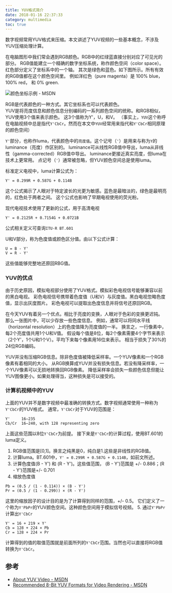 ```yaml
---
title: YUV格式简介
date: 2018-01-16 22:37:33
category: multimedia
toc: true
---
```


数字视频常用YUV格式来压缩。本文讲述了YUV视频的一些基本概念，不涉及YUV压缩处理计算。

在电脑图形中我们常会遇到RGB颜色。RGB中的红绿蓝直接分别对应了可见光的部分。
RGB值能建立一个精确的数字坐标系统，称作颜色空间（color space）。红色部分定义了坐标系中的一个轴。
其次是绿色和蓝色。如下图所示。所有有效的RGB值都在这个颜色空间里。
例如洋红色（pure magenta）是 100% blue，100% red， 和 0% green.

![颜色坐标示例 - MSDN](https://msdn.microsoft.com/dynimg/IC167834.gif)

RGB是代表颜色的一种方式。其它坐标系也可以代表颜色。  
YUV是将亮度信息和颜色信息分别编码的一系列颜色空间的统称。和RGB相似，YUV使用3个值来表示颜色。
这3个值称为Y'，U，和V。
（事实上，`YUV`这个称呼在电脑视频中总是指代`Y'CbCr`。然而在本文中`YUV`经常用来指代和`Y'CbCr`相同原理的颜色空间）

`Y'`部分，也称作luma，代表颜色中的`亮度值`。这个记号（`'`）是用来与称为`Y`的luminance（亮度）作区别的。
luminance可从线性RGB值中导出，luma从非线性（gamma-corrected）RGB值中导出。
luminance更接近真实亮度，但luma在技术上更常用。
点记号（`'`）通常被忽略，但YUV颜色空间总是使用luma。

标准定义电视中，luma计算公式为：
```
Y' = 0.299R + 0.587G + 0.114B
```
这个公式揭示了人眼对于特定波长的光更为敏感。蓝色是最暗淡的，绿色是最明亮的，红色处于两者之间。
这个公式也影响了早期电视使用的荧光粉。

现代电视技术使用了更新的公式，用于高清电视
```
Y' = 0.2125R + 0.7154G + 0.0721B
```
公式相关定义可查询`ITU-R BT.601`

U和V部分，称为色度值或颜色区分值。由以下公式计算：
```
U = B - Y'
V = R - Y'
```
这些值能够完整地还原回RBG值。

### YUV的优点
由于历史原因，模拟电视部分使用了YUV格式。模拟彩色电视信号能够兼容以前的黑白电视。
彩色电视信号携带着色度值（U和V）与灰度值。黑白电视忽略色度值，显示出灰度图片。
彩色电视可以提取出色度信息并将信号还原回RGB。

在今天YUV有着另一个优点。相比于亮度的变换，人眼对于色彩的变换更迟钝。那么一张图片中，可以少存放一些色度信息。
例如，通常可以将同水平线（horizontal resolution）上的色度值降为亮度值的一半。
换言之，一行像素中，每2个亮度值共用1个U和V值。
假设每个值是8位，每2个像素需要4个字节来表示（2个Y'，1个U和1个V）。平均下来每个像素用16位来表示。
相当于损失了30%的24位RGB编码。

YUV并没有压缩RGB信息。除非色度值被降低采样率。一个YUV像素和一个RGB像素有着相同的大小。
从RGB换算成YUV并没有损失信息。若没有降采样率，一个YUV像素可以无损地转换回RGB像素。
降低采样率会损失一些颜色信息但能让YUV图像更小。如果处理得当，这种损失是可以接受的。

### 计算机视频中的YUV
上面的YUV并不是数字视频中最准确的转换方式。数字视频通常使用一种称为`Y'CbCr`的YUV格式。
通常，`Y'CbCr`对于YUV的范围是：
```
Y'     16–235
Cb/Cr  16–240, with 128 representing zero
```
上面这些范围以8位`Y'CbCr`为前提。
接下来是`Y'CbCr`的计算过程，使用BT.601的luma定义。

1. RGB值范围是[0,1]。换言之纯黑是0，纯白是1.这些是非线性的RGB值。
2. 计算luma。BT.601中，`Y' = 0.299R + 0.587G + 0.114B`，如前文所述。
3. 计算色度值(B - Y') 和 (R - Y')。这些值范围， (B - Y')范围是 +/- 0.886；(R - Y')范围是+/- 0.701
4. 缩放色度值
```
Pb = (0.5 / (1 - 0.114)) × (B - Y')
Pr = (0.5 / (1 - 0.299)) × (R - Y')
```
这里的缩放因子的设计目的是为了计算得到同样的范围，+/- 0.5。
它们定义了一个称为`Y'PbPr`的YUV颜色空间。这种颜色空间用于模拟信号视频。
5. 通过`Y'PbPr`计算出`Y'CbCr`
```
Y' = 16 + 219 × Y'
Cb = 128 + 224 × Pb
Cr = 128 + 224 × Pr
```
计算得到的值的取值范围就是前面所列的`Y'CbCr`范围。当然也可以直接将RGB值转换为`Y'CbCr`。

## 参考
* [About YUV Video - MSDN](https://msdn.microsoft.com/en-us/library/windows/desktop/bb530104(v=vs.85).aspx)
* [Recommended 8-Bit YUV Formats for Video Rendering - MSDN](https://msdn.microsoft.com/en-us/library/windows/desktop/dd206750(v=vs.85).aspx)
